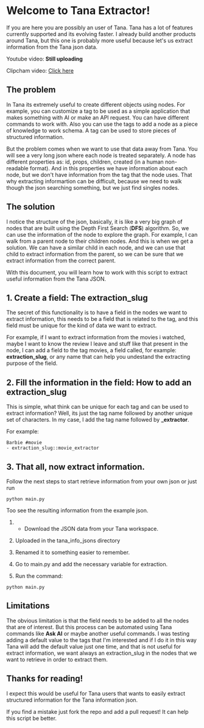 

# Welcome to Tana Extractor!

If you are here you are possibly an user of Tana. Tana has a lot of features currently supported and its evolving faster. I already build another products around Tana, but this one is probably more useful because let's us extract information from the Tana json data.

Youtube video: **Still uploading** 

Clipcham video: [Click here](https://clipchamp.com/watch/lRuwwR5tSYO)


## The problem

In Tana its extremely useful to create different objects using nodes. For example, you can customize a tag to be used as a simple application that makes something with AI or make an API request. You can have different commands to work with. Also you can use the tags to add a node as a piece of knowledge to work schema. A tag can be used to store pieces of structured information.

But the problem comes when we want to use that data away from Tana. You will see a very long json where each node is treated separately. A node has different properties as: id, props, children, created (in a human non-readable format). And in this properties we have information about each node, but we don't have information from the tag that the node uses. That why extracting informartion can be difficult, because we need to walk though the json searching something, but we just find singles nodes.

## The solution

I notice the structure of the json, basically, it is like a very big graph of nodes that are built using the Depth First Search (**DFS**) algorithm. So, we can use the information of the node to explore the graph. For example, I can walk from a parent node to their children nodes. And this is when we get a solution. We can have a similar child in each node, and we can use that child to extract information from the parent, so we can be sure that we extract information from the correct parent.

With this document, you will learn how to work with this script to extract useful information from the Tana JSON.

## 1. Create a field: The **extraction_slug**

The secret of this functionality is to have a field in the nodes we want to extract information, this needs to be a field that is related  to the tag, and this field must be unique for the kind of data we want to extract. 

For example, if I want to extract information from the movies i watched, maybe I want to know the review I leave and stuff like that present in the node, I can add a field to the tag movies, a field called, for example: **extraction_slug**, or any name that can help you undestand the extracting purpose of the field.

## 2. Fill the information in the field: How to add an **extraction_slug**

This is simple, what think can be unique for each tag and can be used to extract information? Well, its just the tag name followed by another unique set of characters. In my case, I add the tag name followed by **_extractor**.

For example:
```%%Tana%%
Barbie #movie
- extraction_slug::movie_extractor
```

## 3. That all, now extract information.

Follow the next steps to start retrieve information from your own json or just run 

```
python main.py
```

Too see the resulting information from the example json.

1. - Download the JSON data from your Tana workspace.

2. Uploaded in the tana_info_jsons directory

3. Renamed it to something easier to remember.

4. Go to main.py and add the necessary variable for extraction.

5. Run the command:

```
python main.py
```

## Limitations

The obvious limitation is that the field needs to be added to all the nodes that are of interest. But this process can be automated using Tana commands like **Ask AI** or maybe another useful commands. I was testing adding a default value to the tags that I'm interested and if I do it in this way Tana will add the default value just one time, and that is not useful for extract information, we want always an extraction_slug in the nodes that we want to retrieve in order to extract them.


## Thanks for reading!

I expect this would be useful for Tana users that wants to easily extract structured information for the Tana information json.

If you find a mistake just fork the repo and add a pull request! It can help this script be better.

